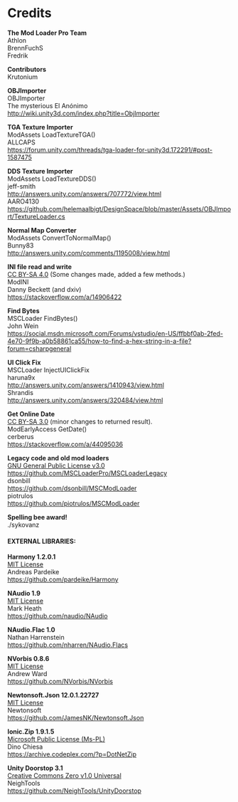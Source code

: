# Credits

**The Mod Loader Pro Team**<br>
Athlon<br>
BrennFuchS<br>
Fredrik<br>

**Contributors**<br>
Krutonium<br>

**OBJImporter**<br>
OBJImporter<br>
The mysterious El Anónimo<br>
http://wiki.unity3d.com/index.php?title=ObjImporter<br>

**TGA Texture Importer**<br>
ModAssets LoadTextureTGA()<br>
ALLCAPS<br>
https://forum.unity.com/threads/tga-loader-for-unity3d.172291/#post-1587475<br>

**DDS Texture Importer**<br>
ModAssets LoadTextureDDS()<br>
jeff-smith<br>
http://answers.unity.com/answers/707772/view.html<br>
AARO4130<br>
https://github.com/helemaalbigt/DesignSpace/blob/master/Assets/OBJImport/TextureLoader.cs<br>

**Normal Map Converter**<br>
ModAssets ConvertToNormalMap()<br>
Bunny83<br>
http://answers.unity.com/comments/1195008/view.html<br>

**INI file read and write**<br>
[CC BY-SA 4.0](https://creativecommons.org/licenses/by-sa/4.0/) (Some changes made, added a few methods.)<br>
ModINI<br>
Danny Beckett (and dxiv)<br>
https://stackoverflow.com/a/14906422<br>

**Find Bytes**<br>
MSCLoader FindBytes()<br>
John Wein<br>
https://social.msdn.microsoft.com/Forums/vstudio/en-US/ffbbf0ab-2fed-4e70-9f9b-a0b58861ca55/how-to-find-a-hex-string-in-a-file?forum=csharpgeneral<br>

**UI Click Fix**<br>
MSCLoader InjectUIClickFix<br>
haruna9x<br>
http://answers.unity.com/answers/1410943/view.html<br>
Shrandis<br>
http://answers.unity.com/answers/320484/view.html<br>

**Get Online Date**<br>
[CC BY-SA 3.0](https://creativecommons.org/licenses/by-sa/3.0/) (minor changes to returned result).<br>
ModEarlyAccess GetDate()<br>
cerberus<br>
https://stackoverflow.com/a/44095036<br>

**Legacy code and old mod loaders**<br>
[GNU General Public License v3.0](https://www.gnu.org/licenses/gpl-3.0.en.html)<br>
https://github.com/MSCLoaderPro/MSCLoaderLegacy<br>
dsonbill<br>
https://github.com/dsonbill/MSCModLoader<br>
piotrulos<br>
https://github.com/piotrulos/MSCModLoader<br>

**Spelling bee award!**<br>
./sykovanz<br>

#### EXTERNAL LIBRARIES:<br>

**Harmony 1.2.0.1**<br>
[MIT License](https://opensource.org/licenses/MIT)<br>
Andreas Pardeike<br>
https://github.com/pardeike/Harmony<br>

**NAudio 1.9**<br>
[MIT License](https://opensource.org/licenses/MIT)<br>
Mark Heath<br>
https://github.com/naudio/NAudio<br>

**NAudio.Flac 1.0**<br>
Nathan Harrenstein<br>
https://github.com/nharren/NAudio.Flacs<br>

**NVorbis 0.8.6**<br>
[MIT License](https://opensource.org/licenses/MIT)<br>
Andrew Ward<br>
https://github.com/NVorbis/NVorbis<br>

**Newtonsoft.Json 12.0.1.22727**<br>
[MIT License](https://opensource.org/licenses/MIT)<br>
Newtonsoft<br>
https://github.com/JamesNK/Newtonsoft.Json<br>

**Ionic.Zip 1.9.1.5**<br>
[Microsoft Public License (Ms-PL)](https://opensource.org/licenses/MS-PL)<br>
Dino Chiesa<br>
https://archive.codeplex.com/?p=DotNetZip<br>

**Unity Doorstop 3.1**<br>
[Creative Commons Zero v1.0 Universal](https://creativecommons.org/publicdomain/zero/1.0/)<br>
NeighTools<br>
https://github.com/NeighTools/UnityDoorstop<br>
